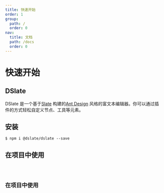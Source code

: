 ```yaml
---
title: 快速开始
order: 1
group:
  path: /
  order: 0
nav:
  title: 文档
  path: /docs
  order: 0
---
```


# 快速开始

## DSlate

DSlate 是一个基于[Slate](https://github.com/ianstormtaylor/slate) 构建的[Ant Design](https://github.com/ant-design/ant-design/) 风格的富文本编辑器。你可以通过插件的方式轻松自定义节点、工具等元素。

## 安装

```shell
$ npm i @dslate/dslate --save
```

## 在项目中使用

<code src="./demos/base.tsx" />

## 在项目中使用

<code src="./demos/semi.tsx" />
